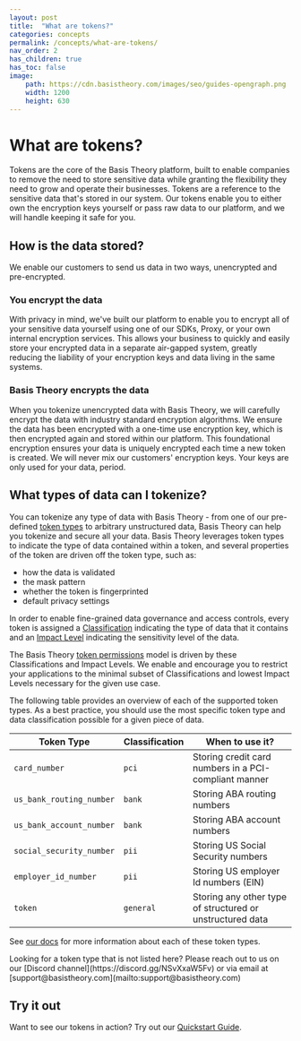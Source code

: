```yaml
---
layout: post
title:  "What are tokens?"
categories: concepts
permalink: /concepts/what-are-tokens/
nav_order: 2
has_children: true
has_toc: false
image:
    path: https://cdn.basistheory.com/images/seo/guides-opengraph.png
    width: 1200
    height: 630
---
```


# What are tokens?

Tokens are the core of the Basis Theory platform, built to enable companies to remove the need to store sensitive data
while granting the flexibility they need to grow and operate their businesses. Tokens are a reference to the sensitive
data that's stored in our system. Our tokens enable you to either own the encryption keys yourself or pass raw data to
our platform, and we will handle keeping it safe for you.

## How is the data stored?

We enable our customers to send us data in two ways, unencrypted and pre-encrypted.

### You encrypt the data

With privacy in mind, we've built our platform to enable you to encrypt all of your sensitive data yourself using one of
our SDKs, Proxy, or your own internal encryption services. This allows your business to quickly and easily store your
encrypted data in a separate air-gapped system, greatly reducing the liability of your encryption keys and data living
in the same systems.

### Basis Theory encrypts the data

When you tokenize unencrypted data with Basis Theory, we will carefully encrypt the data with industry standard
encryption algorithms. We ensure the data has been encrypted with a one-time use encryption key, which is then encrypted
again and stored within our platform. This foundational encryption ensures your data is uniquely encrypted each time a
new token is created. We will never mix our customers' encryption keys. Your keys are only used for your data, period.

## What types of data can I tokenize?

You can tokenize any type of data with Basis Theory - from one of our pre-defined 
[token types](https://docs.basistheory.com/api-reference/#token-types) to arbitrary 
unstructured data, Basis Theory can help you tokenize and secure all your data. Basis Theory leverages token types to 
indicate the type of data contained within a token, and several properties of the token are driven off the token type, 
such as:
 - how the data is validated
 - the mask pattern
 - whether the token is fingerprinted
 - default privacy settings

In order to enable fine-grained data governance and access controls, every token is assigned
a [Classification](https://docs.basistheory.com/api-reference/#tokens-token-classifications) indicating the type of data
that it contains and an [Impact Level](https://docs.basistheory.com/api-reference/#tokens-token-impact-levels)
indicating the sensitivity level of the data.

The Basis Theory [token permissions](https://docs.basistheory.com/api-reference/#permissions-permission-types) model is
driven by these Classifications and Impact Levels. We enable and encourage you to restrict your applications to the
minimal subset of Classifications and lowest Impact Levels necessary for the given use case.

The following table provides an overview of each of the supported token types. As a best practice, you should use the
most specific token type and data classification possible for a given piece of data.

| Token Type               | Classification | When to use it?                                           |
|--------------------------|----------------|-----------------------------------------------------------|
| `card_number`            | `pci`          | Storing credit card numbers in a PCI-compliant manner     |
| `us_bank_routing_number` | `bank`         | Storing ABA routing numbers                               |
| `us_bank_account_number` | `bank`         | Storing ABA account numbers                               |
| `social_security_number` | `pii`          | Storing US Social Security numbers                        | 
| `employer_id_number`     | `pii`          | Storing US employer Id numbers (EIN)                      | 
| `token`                  | `general`      | Storing any other type of structured or unstructured data | 

See [our docs](https://docs.basistheory.com/api-reference/#token-types) for more information about each of these token types.

<span class="base-alert info">
  <span>
    Looking for a token type that is not listed here? 
    Please reach out to us on our [Discord channel](https://discord.gg/NSvXxaW5Fv) or via email at [support@basistheory.com](mailto:support@basistheory.com)
  </span>
</span>

## Try it out

Want to see our tokens in action? Try out our [Quickstart Guide](/guides/basis-theory-sample-app). 
